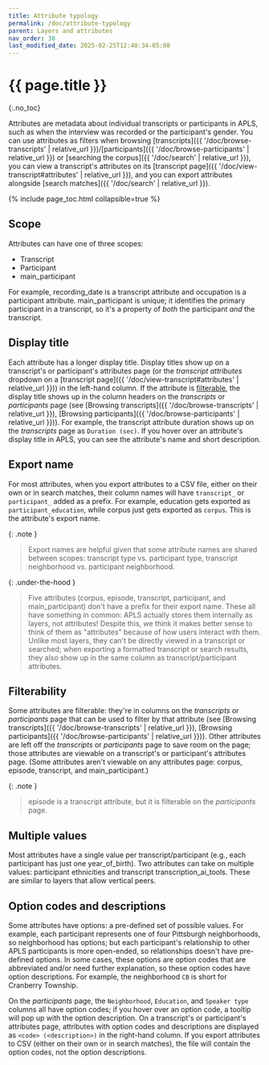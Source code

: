 ```yaml
---
title: Attribute typology
permalink: /doc/attribute-typology
parent: Layers and attributes
nav_order: 30
last_modified_date: 2025-02-25T12:40:34-05:00
---
```


# {{ page.title }}
{:.no_toc}

<span class="keyterm">Attributes</span> are metadata about individual <span class="keyterm">transcripts</span> or <span class="keyterm">participants</span> in APLS, such as when the interview was recorded or the participant's gender.
You can use attributes as filters when browsing [transcripts]({{ '/doc/browse-transcripts' | relative_url }})/[participants]({{ '/doc/browse-participants' | relative_url }}) or [searching the corpus]({{ '/doc/search' | relative_url }}), you can view a transcript's attributes on its [transcript page]({{ '/doc/view-transcript#attributes' | relative_url }}), and you can export attributes alongside [search matches]({{ '/doc/search' | relative_url }}).

{% include page_toc.html collapsible=true %}


## Scope

Attributes can have one of three scopes:

- Transcript
- Participant
- <span class="main_participant-attr">main_participant</span>

For example, <span class="transcript-attr">recording_date</span> is a transcript attribute and <span class="participant-attr">occupation</span> is a participant attribute.
<span class="main_participant-attr">main_participant</span> is unique; 
it identifies the primary participant in a transcript, so it's a property of _both_ the participant _and_ the transcript.


## Display title

Each attribute has a longer display title.
Display titles show up on a transcript's or participant's attributes page (or the _transcript attributes_ dropdown on a [transcript page]({{ '/doc/view-transcript#attributes' | relative_url }})) in the left-hand column.
If the attribute is [filterable](#filterability), the display title shows up in the column headers on the _transcripts_ or _participants_ page (see [Browsing transcripts]({{ '/doc/browse-transcripts' | relative_url }}), [Browsing participants]({{ '/doc/browse-participants' | relative_url }})).
For example, the transcript attribute <span class="transcript-attr">duration</span> shows up on the _transcripts_ page as `Duration (sec)`.
If you hover over an attribute's display title in APLS, you can see the attribute's name and short description.


## Export name

For most attributes, when you export attributes to a CSV file, either on their own or in search matches, their column names will have `transcript_` or `participant_` added as a prefix.
For example, <span class="participant-attr">education</span> gets exported as `participant_education`, while <span class="transcript-attr">corpus</span> just gets exported as `corpus`.
This is the attribute's <span class="keyterm">export name</span>.

{: .note }
> Export names are helpful given that some attribute names are shared between scopes: transcript <span class="transcript-attr">type</span> vs. participant <span class="participant-attr">type</span>, transcript <span class="transcript-attr">neighborhood</span> vs. participant <span class="participant-attr">neighborhood</span>.

{: .under-the-hood }
> Five attributes (<span class="transcript-attr">corpus</span>, <span class="transcript-attr">episode</span>, <span class="transcript-attr">transcript</span>, <span class="participant-attr">participant</span>, and <span class="main_participant-attr">main_participant</span>) don't have a prefix for their export name.
> These all have something in common: APLS actually stores them internally as layers, not attributes!
> Despite this, we think it makes better sense to think of them as "attributes" because of how users interact with them.
> Unlike most layers, they can't be directly viewed in a transcript or searched;
> when exporting a formatted transcript or search results, they also show up in the same column as transcript/participant attributes.


## Filterability

Some attributes are <span class="keyterm">filterable</span>: they're in columns on the _transcripts_ or _participants_ page that can be used to filter by that attribute (see [Browsing transcripts]({{ '/doc/browse-transcripts' | relative_url }}), [Browsing participants]({{ '/doc/browse-participants' | relative_url }})).
Other attributes are left off the _transcripts_ or _participants_ page to save room on the page;
those attributes are viewable on a transcript's or participant's attributes page.
(Some attributes aren't viewable on any attributes page: <span class="transcript-attr">corpus</span>, <span class="transcript-attr">episode</span>, <span class="transcript-attr">transcript</span>, and <span class="main_participant-attr">main_participant</span>.)

{: .note }
> <span class="transcript-attr">episode</span> is a transcript attribute, but it is filterable on the _participants_ page.


## Multiple values

Most attributes have a single value per transcript/participant (e.g., each participant has just one <span class="participant-attr">year_of_birth</span>).
Two attributes can take on multiple values: participant <span class="participant-attr">ethnicities</span> and transcript <span class="transcript-attr">transcription_ai_tools</span>.
These are similar to layers that allow <span class="keyterm">vertical peers</span>.

<!-- https://apls.pitt.edu/labbcat/participantsExport: Values are all in the same cell, separated by newlines. /assets/screengrab/attributes-multiselect-export.png -->
<!-- Search matches: export_includeCounts just like with horizontal/vertical peers  -->


## Option codes and descriptions

Some attributes have <span class="keyterm">options</span>: a pre-defined set of possible values.
For example, each participant represents one of four Pittsburgh neighborhoods, so <span class="participant-attr">neighborhood</span> has options;
but each participant's relationship to other APLS participants is more open-ended, so <span class="participant-attr">relationships</span> doesn't have pre-defined options.
In some cases, these options are <span class="keyterm">option codes</span> that are abbreviated and/or need further explanation, so these option codes have <span class="keyterm">option descriptions</span>.
For example, the <span class="participant-attr">neighborhood</span> `CB` is short for Cranberry Township.

On the _participants_ page, the `Neighborhood`, `Education`, and `Speaker type` columns all have option codes;
if you hover over an option code, a tooltip will pop up with the option description.
On a transcript's or participant's attributes page, attributes with option codes and descriptions are displayed as `<code> (<description>)` in the right-hand column.
If you export attributes to CSV (either on their own or in search matches), the file will contain the option codes, not the option descriptions.

